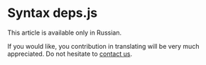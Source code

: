 # Syntax deps.js

This article is available only in Russian.

If you would like, you contribution in translating will be very much
appreciated. Do not hesitate to [contact us](mailto:tadatuta@yandex-team.ru).
